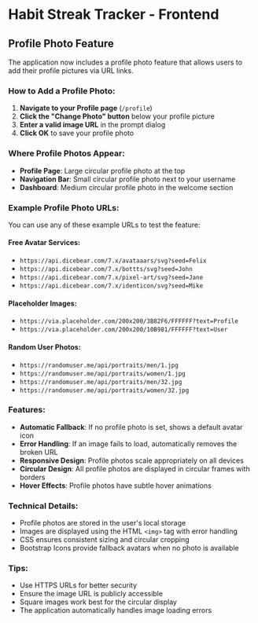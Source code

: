 # Habit Streak Tracker - Frontend

## Profile Photo Feature

The application now includes a profile photo feature that allows users to add their profile pictures via URL links.

### How to Add a Profile Photo:

1. **Navigate to your Profile page** (`/profile`)
2. **Click the "Change Photo" button** below your profile picture
3. **Enter a valid image URL** in the prompt dialog
4. **Click OK** to save your profile photo

### Where Profile Photos Appear:

- **Profile Page**: Large circular profile photo at the top
- **Navigation Bar**: Small circular profile photo next to your username
- **Dashboard**: Medium circular profile photo in the welcome section

### Example Profile Photo URLs:

You can use any of these example URLs to test the feature:

#### Free Avatar Services:
- `https://api.dicebear.com/7.x/avataaars/svg?seed=Felix`
- `https://api.dicebear.com/7.x/bottts/svg?seed=John`
- `https://api.dicebear.com/7.x/pixel-art/svg?seed=Jane`
- `https://api.dicebear.com/7.x/identicon/svg?seed=Mike`

#### Placeholder Images:
- `https://via.placeholder.com/200x200/3B82F6/FFFFFF?text=Profile`
- `https://via.placeholder.com/200x200/10B981/FFFFFF?text=User`

#### Random User Photos:
- `https://randomuser.me/api/portraits/men/1.jpg`
- `https://randomuser.me/api/portraits/women/1.jpg`
- `https://randomuser.me/api/portraits/men/32.jpg`
- `https://randomuser.me/api/portraits/women/32.jpg`

### Features:

- **Automatic Fallback**: If no profile photo is set, shows a default avatar icon
- **Error Handling**: If an image fails to load, automatically removes the broken URL
- **Responsive Design**: Profile photos scale appropriately on all devices
- **Circular Design**: All profile photos are displayed in circular frames with borders
- **Hover Effects**: Profile photos have subtle hover animations

### Technical Details:

- Profile photos are stored in the user's local storage
- Images are displayed using the HTML `<img>` tag with error handling
- CSS ensures consistent sizing and circular cropping
- Bootstrap Icons provide fallback avatars when no photo is available

### Tips:

- Use HTTPS URLs for better security
- Ensure the image URL is publicly accessible
- Square images work best for the circular display
- The application automatically handles image loading errors
